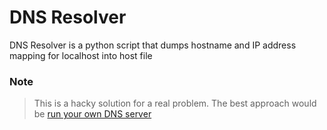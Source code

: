 # DNS Resolver
DNS Resolver is a python script that dumps hostname and IP address mapping for localhost into host file

### Note
> This is a hacky solution for a real problem. The best approach would be [run your own DNS server][howto]

[howto]: https://www.howtogeek.com/devops/how-to-run-your-own-dns-server-on-your-local-network/
